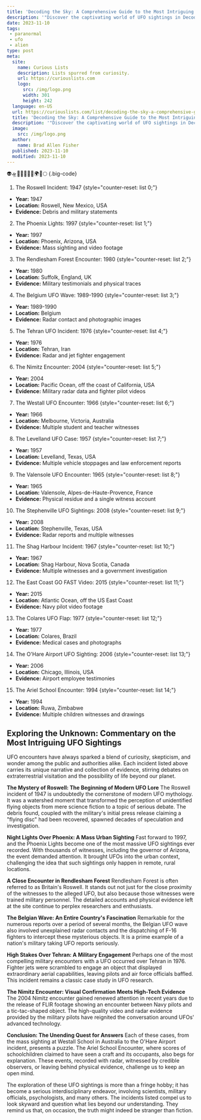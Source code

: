 ```yaml
---
title: 'Decoding the Sky: A Comprehensive Guide to the Most Intriguing UFO Sightings'
description: '"Discover the captivating world of UFO sightings in Decoding the Sky, a comprehensive guide that satisfies the curious mind with intriguing accounts."'
date: 2023-11-10
tags:
 - paranormal
 - ufo
 - alien
type: post
meta:
  site:
    name: Curious Lists
    description: Lists spurred from curiosity.
    url: https://curiouslists.com
    logo:
      src: /img/logo.png
      width: 301
      height: 242
  language: en-US
  url: https://curiouslists.com/list/decoding-the-sky-a-comprehensive-guide-to-the-most-intriguing-ufo-sightings
  title: 'Decoding the Sky: A Comprehensive Guide to the Most Intriguing UFO Sightings'
  description: '"Discover the captivating world of UFO sightings in Decoding the Sky, a comprehensive guide that satisfies the curious mind with intriguing accounts."'
  image:
    src: /img/logo.png
  author:
    name: Brad Allen Fisher
  published: 2023-11-10
  modified: 2023-11-10
---
```



👽🛸🌌🔭🌠📡👀🌍💫🌕 {.big-code}

1. The Roswell Incident: 1947 {style="counter-reset: list 0;"}
  - **Year:** 1947
  - **Location:** Roswell, New Mexico, USA
  - **Evidence:** Debris and military statements

2. The Phoenix Lights: 1997 {style="counter-reset: list 1;"}
  - **Year:** 1997
  - **Location:** Phoenix, Arizona, USA
  - **Evidence:** Mass sighting and video footage

3. The Rendlesham Forest Encounter: 1980 {style="counter-reset: list 2;"}
  - **Year:** 1980
  - **Location:** Suffolk, England, UK
  - **Evidence:** Military testimonials and physical traces

4. The Belgium UFO Wave: 1989-1990 {style="counter-reset: list 3;"}
  - **Year:** 1989-1990
  - **Location:** Belgium
  - **Evidence:** Radar contact and photographic images

5. The Tehran UFO Incident: 1976 {style="counter-reset: list 4;"}
  - **Year:** 1976
  - **Location:** Tehran, Iran
  - **Evidence:** Radar and jet fighter engagement

6. The Nimitz Encounter: 2004 {style="counter-reset: list 5;"}
  - **Year:** 2004
  - **Location:** Pacific Ocean, off the coast of California, USA
  - **Evidence:** Military radar data and fighter pilot videos

7. The Westall UFO Encounter: 1966 {style="counter-reset: list 6;"}
  - **Year:** 1966
  - **Location:** Melbourne, Victoria, Australia
  - **Evidence:** Multiple student and teacher witnesses

8. The Levelland UFO Case: 1957 {style="counter-reset: list 7;"}
  - **Year:** 1957
  - **Location:** Levelland, Texas, USA
  - **Evidence:** Multiple vehicle stoppages and law enforcement reports

9. The Valensole UFO Encounter: 1965 {style="counter-reset: list 8;"}
  - **Year:** 1965
  - **Location:** Valensole, Alpes-de-Haute-Provence, France
  - **Evidence:** Physical residue and a single witness account

10. The Stephenville UFO Sightings: 2008 {style="counter-reset: list 9;"}
  - **Year:** 2008
  - **Location:** Stephenville, Texas, USA
  - **Evidence:** Radar reports and multiple witnesses

11. The Shag Harbour Incident: 1967 {style="counter-reset: list 10;"}
  - **Year:** 1967
  - **Location:** Shag Harbour, Nova Scotia, Canada
  - **Evidence:** Multiple witnesses and a government investigation

12. The East Coast GO FAST Video: 2015 {style="counter-reset: list 11;"}
  - **Year:** 2015
  - **Location:** Atlantic Ocean, off the US East Coast
  - **Evidence:** Navy pilot video footage

13. The Colares UFO Flap: 1977 {style="counter-reset: list 12;"}
  - **Year:** 1977
  - **Location:** Colares, Brazil
  - **Evidence:** Medical cases and photographs

14. The O'Hare Airport UFO Sighting: 2006 {style="counter-reset: list 13;"}
  - **Year:** 2006
  - **Location:** Chicago, Illinois, USA
  - **Evidence:** Airport employee testimonies

15. The Ariel School Encounter: 1994 {style="counter-reset: list 14;"}
  - **Year:** 1994
  - **Location:** Ruwa, Zimbabwe
  - **Evidence:** Multiple children witnesses and drawings


## Exploring the Unknown: Commentary on the Most Intriguing UFO Sightings

UFO encounters have always sparked a blend of curiosity, skepticism, and wonder among the public and authorities alike. Each incident listed above carries its unique narrative and collection of evidence, stirring debates on extraterrestrial visitation and the possibility of life beyond our planet.

**The Mystery of Roswell: The Beginning of Modern UFO Lore**
The Roswell incident of 1947 is undoubtedly the cornerstone of modern UFO mythology. It was a watershed moment that transformed the perception of unidentified flying objects from mere science fiction to a topic of serious debate. The debris found, coupled with the military's initial press release claiming a "flying disc" had been recovered, spawned decades of speculation and investigation.

**Night Lights Over Phoenix: A Mass Urban Sighting**
Fast forward to 1997, and the Phoenix Lights become one of the most massive UFO sightings ever recorded. With thousands of witnesses, including the governor of Arizona, the event demanded attention. It brought UFOs into the urban context, challenging the idea that such sightings only happen in remote, rural locations.

**A Close Encounter in Rendlesham Forest**
Rendlesham Forest is often referred to as Britain's Roswell. It stands out not just for the close proximity of the witnesses to the alleged UFO, but also because those witnesses were trained military personnel. The detailed accounts and physical evidence left at the site continue to perplex researchers and enthusiasts.

**The Belgian Wave: An Entire Country's Fascination**
Remarkable for the numerous reports over a period of several months, the Belgian UFO wave also involved unexplained radar contacts and the dispatching of F-16 fighters to intercept these mysterious objects. It is a prime example of a nation's military taking UFO reports seriously.

**High Stakes Over Tehran: A Military Engagement**
Perhaps one of the most compelling military encounters with a UFO occurred over Tehran in 1976. Fighter jets were scrambled to engage an object that displayed extraordinary aerial capabilities, leaving pilots and air force officials baffled. This incident remains a classic case study in UFO research.

**The Nimitz Encounter: Visual Confirmation Meets High-Tech Evidence**
The 2004 Nimitz encounter gained renewed attention in recent years due to the release of FLIR footage showing an encounter between Navy pilots and a tic-tac-shaped object. The high-quality video and radar evidence provided by the military pilots have reignited the conversation around UFOs' advanced technology.

**Conclusion: The Unending Quest for Answers**
Each of these cases, from the mass sighting at Westall School in Australia to the O'Hare Airport incident, presents a puzzle. The Ariel School Encounter, where scores of schoolchildren claimed to have seen a craft and its occupants, also begs for explanation. These events, recorded with radar, witnessed by credible observers, or leaving behind physical evidence, challenge us to keep an open mind.

The exploration of these UFO sightings is more than a fringe hobby; it has become a serious interdisciplinary endeavor, involving scientists, military officials, psychologists, and many others. The incidents listed compel us to look skyward and question what lies beyond our understanding. They remind us that, on occasion, the truth might indeed be stranger than fiction.
